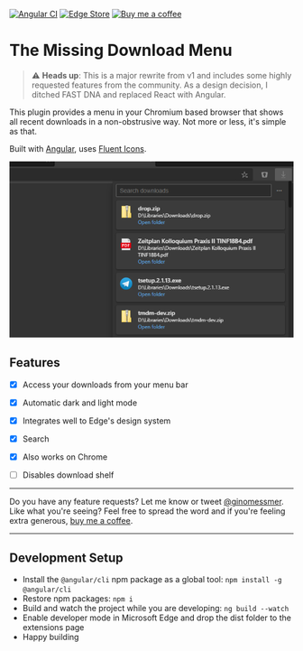 [![Angular CI](https://github.com/ginomessmer/tmdm/workflows/Angular%20CI/badge.svg)](https://github.com/ginomessmer/tmdm/actions?query=workflow%3A%22Angular+CI%22)
[![Edge Store](https://img.shields.io/badge/Edge%20Store-v1-blue)](https://microsoftedge.microsoft.com/addons/detail/gjjchbkfeokfaifbcokbndccpogfjfpn)
[![Buy me a coffee](https://img.shields.io/badge/buy%20me%20a%20coffee-%E2%98%95-orange)](https://www.buymeacoffee.com/ginomessmer)


# The Missing Download Menu

> ⚠ **Heads up**: This is a major rewrite from v1 and includes some highly requested features from the community. As a design decision, I ditched FAST DNA and replaced React with Angular.

This plugin provides a menu in your Chromium based browser that shows all recent downloads in a non-obstrusive way. Not more or less, it's simple as that.

Built with [Angular](https://angular.io), uses [Fluent Icons](https://developer.microsoft.com/en-us/fluentui#/styles/web/icons).

![Hero Cover](docs/img/hero.png)

## Features
- [x] Access your downloads from your menu bar
- [x] Automatic dark and light mode
- [x] Integrates well to Edge's design system
- [x] Search
- [x] Also works on Chrome
- [ ] Disables download shelf


---

Do you have any feature requests? Let me know or tweet [@ginomessmer](https://twitter.com/ginomessmer).  
Like what you're seeing? Feel free to spread the word and if you're feeling extra generous, [buy me a coffee](https://www.buymeacoffee.com/ginomessmer).

---

## Development Setup
- Install the `@angular/cli` npm package as a global tool: `npm install -g @angular/cli`
- Restore npm packages: `npm i`
- Build and watch the project while you are developing: `ng build --watch`
- Enable developer mode in Microsoft Edge and drop the dist folder to the extensions page
- Happy building
